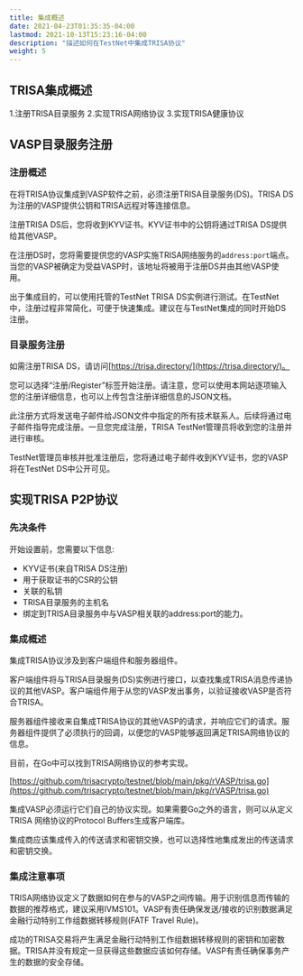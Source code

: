 ```yaml
---
title: 集成概述
date: 2021-04-23T01:35:35-04:00
lastmod: 2021-10-13T15:23:16-04:00
description: "描述如何在TestNet中集成TRISA协议"
weight: 5
---
```


## TRISA集成概述

1.注册TRISA目录服务
2.实现TRISA网络协议
3.实现TRISA健康协议

## VASP目录服务注册

### 注册概述

在将TRISA协议集成到VASP软件之前，必须注册TRISA目录服务(DS)。TRISA DS为注册的VASP提供公钥和TRISA远程对等连接信息。

注册TRISA DS后，您将收到KYV证书。KYV证书中的公钥将通过TRISA DS提供给其他VASP。

在注册DS时，您将需要提供您的VASP实施TRISA网络服务的`address:port`端点。当您的VASP被确定为受益VASP时，该地址将被用于注册DS并由其他VASP使用。

出于集成目的，可以使用托管的TestNet TRISA DS实例进行测试。在TestNet中，注册过程非常简化，可便于快速集成。建议在与TestNet集成的同时开始DS注册。


### 目录服务注册

如需注册TRISA DS，请访问[https://trisa.directory/](https://trisa.directory/)。

您可以选择“注册/Register”标签开始注册。请注意，您可以使用本网站逐项输入您的注册详细信息，也可以上传包含注册详细信息的JSON文档。

此注册方式将发送电子邮件给JSON文件中指定的所有技术联系人。后续将通过电子邮件指导完成注册。一旦您完成注册，TRISA TestNet管理员将收到您的注册并进行审核。

TestNet管理员审核并批准注册后，您将通过电子邮件收到KYV证书，您的VASP将在TestNet DS中公开可见。


## 实现TRISA P2P协议


### 先决条件

开始设置前，您需要以下信息:



*   KYV证书(来自TRISA DS注册)
*   用于获取证书的CSR的公钥
*   关联的私钥
*   TRISA目录服务的主机名
*   绑定到TRISA目录服务中与VASP相关联的address:port的能力。


### 集成概述

集成TRISA协议涉及到客户端组件和服务器组件。

客户端组件将与TRISA目录服务(DS)实例进行接口，以查找集成TRISA消息传递协议的其他VASP。客户端组件用于从您的VASP发出事务，以验证接收VASP是否符合TRISA。

服务器组件接收来自集成TRISA协议的其他VASP的请求，并响应它们的请求。服务器组件提供了必须执行的回调，以便您的VASP能够返回满足TRISA网络协议的信息。

目前，在Go中可以找到TRISA网络协议的参考实现。

[https://github.com/trisacrypto/testnet/blob/main/pkg/rVASP/trisa.go](https://github.com/trisacrypto/testnet/blob/main/pkg/rVASP/trisa.go)

集成VASP必须运行它们自己的协议实现。如果需要Go之外的语言，则可以从定义TRISA 网络协议的Protocol Buffers生成客户端库。

集成商应该集成传入的传送请求和密钥交换，也可以选择性地集成发出的传送请求和密钥交换。

### 集成注意事项

TRISA网络协议定义了数据如何在参与的VASP之间传输。用于识别信息而传输的数据的推荐格式，建议采用IVMS101。VASP有责任确保发送/接收的识别数据满足金融行动特别工作组数据转移规则(FATF Travel Rule)。

成功的TRISA交易将产生满足金融行动特别工作组数据转移规则的密钥和加密数据。TRISA并没有规定一旦获得这些数据应该如何存储。VASP有责任确保事务产生的数据的安全存储。

